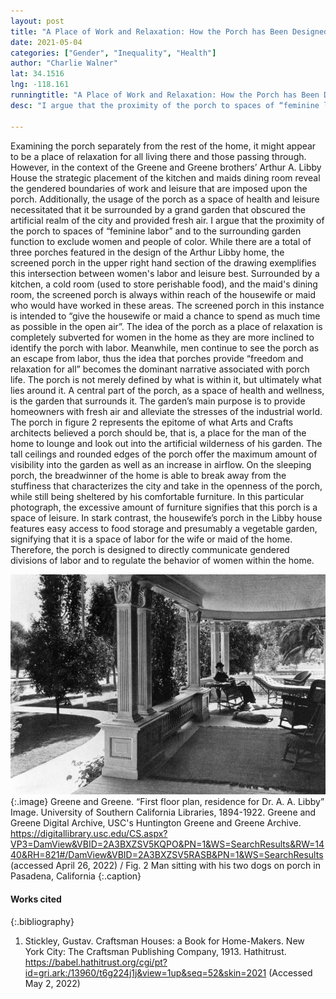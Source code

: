 ```yaml
---
layout: post
title: "A Place of Work and Relaxation: How the Porch has Been Designed to Enforce Gendered Divisions of Labor and Leisure"
date: 2021-05-04
categories: ["Gender", "Inequality", "Health"]
author: "Charlie Walner"
lat: 34.1516
lng: -118.161
runningtitle: "A Place of Work and Relaxation: How the Porch has Been Designed to Enforce Gendered Divisions of Labor and Leisure"
desc: "I argue that the proximity of the porch to spaces of “feminine labor” and to the surrounding garden function to exclude women and people of color."

---
```

   Examining the porch separately from the rest of the home, it might appear to be a place of relaxation for all living there and those passing through. However, in the context of the Greene and Greene brothers’ Arthur A. Libby House the strategic placement of the kitchen and maids dining room reveal the gendered boundaries of work and leisure that are imposed upon the porch. Additionally, the usage of the porch as a space of health and leisure necessitated that it be surrounded by a grand garden that obscured the artificial realm of the city and provided fresh air. I argue that the proximity of the porch to spaces of “feminine labor” and to the surrounding garden function to exclude women and people of color.
	While there are a total of three porches featured in the design of the Arthur Libby home, the screened porch in the upper right hand section of the drawing exemplifies this intersection between women's labor and leisure best. Surrounded by a kitchen, a cold room (used to store perishable food), and the maid's dining room, the screened porch is always within reach of the housewife or maid who would have worked in these areas. The screened porch in this instance is intended to “give the housewife or maid a chance to spend as much time as possible in the open air”. The idea of the porch as a place of relaxation is completely subverted for women in the home as they are more inclined to identify the porch with labor. Meanwhile, men continue to see the porch as an escape from labor, thus the idea that porches provide “freedom and relaxation for all” becomes the dominant narrative associated with porch life. 
	The porch is not merely defined by what is within it, but ultimately what lies around it. A central part of the porch, as a space of health and wellness, is the garden that surrounds it. The garden’s main purpose is to provide homeowners with fresh air and alleviate the stresses of the industrial world. The porch in figure 2 represents the epitome of what Arts and Crafts architects believed a porch should be, that is, a place for the man of the home to lounge and look out into the artificial wilderness of his garden. The tall ceilings and rounded edges of the porch offer the maximum amount of visibility into the garden as well as an increase in airflow. On the sleeping porch, the breadwinner of the home is able to break away from the stuffiness that characterizes the city and take in the openness of the porch, while still being sheltered by his comfortable furniture. In this particular photograph, the excessive amount of furniture signifies that this porch is a space of leisure. In stark contrast, the housewife’s porch in the Libby house features easy access to food storage and presumably a vegetable garden, signifying that it is a space of labor for the wife or maid of the home. Therefore, the porch is designed to directly communicate gendered divisions of labor and to regulate the behavior of women within the home.

![Man sitting on porch Pasadena, CA](images/porch_phase1_image1.jpg)
   {:.image} 
Greene and Greene. “First floor plan, residence for Dr. A. A. Libby” Image. University of Southern California Libraries, 1894-1922. Greene and Greene Digital Archive, USC's Huntington Greene and Greene Archive. https://digitallibrary.usc.edu/CS.aspx?VP3=DamView&VBID=2A3BXZSV5KQPO&PN=1&WS=SearchResults&RW=1440&RH=821#/DamView&VBID=2A3BXZSV5RASB&PN=1&WS=SearchResults (accessed April 26, 2022) / Fig. 2 Man sitting with his two dogs on porch in Pasadena, California
   {:.caption} 

#### Works cited

{:.bibliography}
1. Stickley, Gustav. Craftsman Houses: a Book for Home-Makers. New York City: The Craftsman Publishing Company, 1913. Hathitrust. https://babel.hathitrust.org/cgi/pt?id=gri.ark:/13960/t6g224j1j&view=1up&seq=52&skin=2021 (Accessed May 2, 2022)
